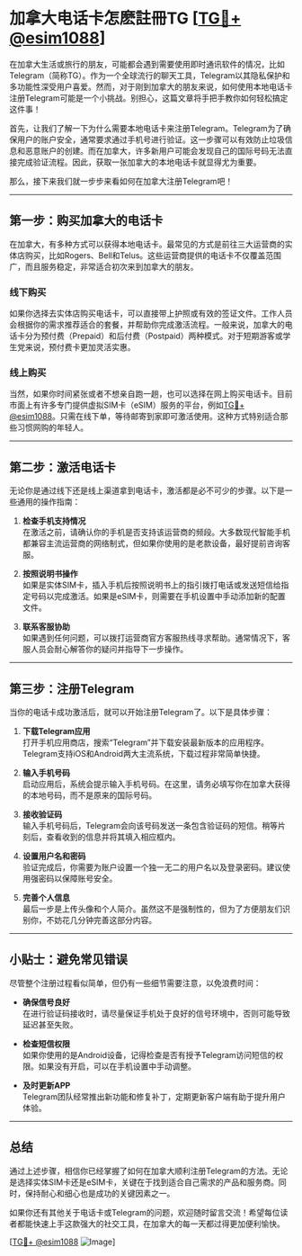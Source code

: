 # 加拿大电话卡怎麽註冊TG [[TG💪+ @esim1088](https://t.me/s/esim1088)]

在加拿大生活或旅行的朋友，可能都会遇到需要使用即时通讯软件的情况，比如Telegram（简称TG）。作为一个全球流行的聊天工具，Telegram以其隐私保护和多功能性深受用户喜爱。然而，对于刚到加拿大的朋友来说，如何使用本地电话卡注册Telegram可能是一个小挑战。别担心，这篇文章将手把手教你如何轻松搞定这件事！

首先，让我们了解一下为什么需要本地电话卡来注册Telegram。Telegram为了确保用户的账户安全，通常要求通过手机号进行验证。这一步骤可以有效防止垃圾信息和恶意账户的创建。而在加拿大，许多新用户可能会发现自己的国际号码无法直接完成验证流程。因此，获取一张加拿大的本地电话卡就显得尤为重要。

那么，接下来我们就一步步来看如何在加拿大注册Telegram吧！

---

## 第一步：购买加拿大的电话卡

在加拿大，有多种方式可以获得本地电话卡。最常见的方式是前往三大运营商的实体店购买，比如Rogers、Bell和Telus。这些运营商提供的电话卡不仅覆盖范围广，而且服务稳定，非常适合初次来到加拿大的朋友。

### **线下购买**
如果你选择去实体店购买电话卡，可以直接带上护照或有效的签证文件。工作人员会根据你的需求推荐适合的套餐，并帮助你完成激活流程。一般来说，加拿大的电话卡分为预付费（Prepaid）和后付费（Postpaid）两种模式。对于短期游客或学生党来说，预付费卡更加灵活实惠。

### **线上购买**
当然，如果你时间紧张或者不想亲自跑一趟，也可以选择在网上购买电话卡。目前市面上有许多专门提供虚拟SIM卡（eSIM）服务的平台，例如[TG💪+ @esim1088](https://t.me/s/esim1088)。只需在线下单，等待邮寄到家即可激活使用。这种方式特别适合那些习惯网购的年轻人。

---

## 第二步：激活电话卡

无论你是通过线下还是线上渠道拿到电话卡，激活都是必不可少的步骤。以下是一些通用的操作指南：

1. **检查手机支持情况**  
   在激活之前，请确认你的手机是否支持该运营商的频段。大多数现代智能手机都兼容主流运营商的网络制式，但如果你使用的是老款设备，最好提前咨询客服。

2. **按照说明书操作**  
   如果是实体SIM卡，插入手机后按照说明书上的指引拨打电话或发送短信给指定号码以完成激活。如果是eSIM卡，则需要在手机设置中手动添加新的配置文件。

3. **联系客服协助**  
   如果遇到任何问题，可以拨打运营商官方客服热线寻求帮助。通常情况下，客服人员会耐心解答你的疑问并指导下一步操作。

---

## 第三步：注册Telegram

当你的电话卡成功激活后，就可以开始注册Telegram了。以下是具体步骤：

1. **下载Telegram应用**  
   打开手机应用商店，搜索“Telegram”并下载安装最新版本的应用程序。Telegram支持iOS和Android两大主流系统，下载过程非常简单快捷。

2. **输入手机号码**  
   启动应用后，系统会提示输入手机号码。在这里，请务必填写你在加拿大获得的本地号码，而不是原来的国际号码。

3. **接收验证码**  
   输入手机号码后，Telegram会向该号码发送一条包含验证码的短信。稍等片刻后，查看收到的信息并将其填入相应框内。

4. **设置用户名和密码**  
   验证完成后，你需要为账户设置一个独一无二的用户名以及登录密码。建议使用强密码以保障账号安全。

5. **完善个人信息**  
   最后一步是上传头像和个人简介。虽然这不是强制性的，但为了方便朋友们识别你，不妨花几分钟完善这部分内容。

---

## 小贴士：避免常见错误

尽管整个注册过程看似简单，但仍有一些细节需要注意，以免浪费时间：

- **确保信号良好**  
  在进行验证码接收时，请尽量保证手机处于良好的信号环境中，否则可能导致延迟甚至失败。

- **检查短信权限**  
  如果你使用的是Android设备，记得检查是否有授予Telegram访问短信的权限。如果没有开启，可以在手机设置中手动调整。

- **及时更新APP**  
  Telegram团队经常推出新功能和修复补丁，定期更新客户端有助于提升用户体验。

---

## 总结

通过上述步骤，相信你已经掌握了如何在加拿大顺利注册Telegram的方法。无论是选择实体SIM卡还是eSIM卡，关键在于找到适合自己需求的产品和服务商。同时，保持耐心和细心也是成功的关键因素之一。

如果你还有其他关于电话卡或Telegram的问题，欢迎随时留言交流！希望每位读者都能快速上手这款强大的社交工具，在加拿大的每一天都过得更加便利愉快。

[[TG💪+ @esim1088](https://t.me/s/esim1088) ![Image](https://i.postimg.cc/4NQfJmqS/Snipaste-2025-05-13-00-14-12.png)]